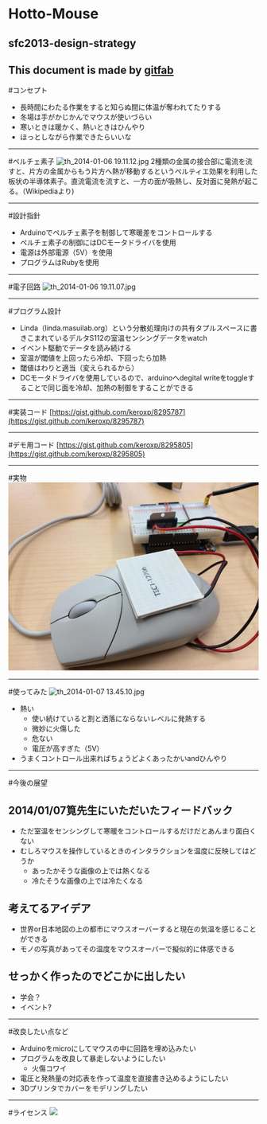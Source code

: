 # Hotto-Mouse
## sfc2013-design-strategy
This document is made by [gitfab](http://gitfab.org)
---
#コンセプト
- 長時間にわたる作業をすると知らぬ間に体温が奪われてたりする
- 冬場は手がかじかんでマウスが使いづらい
- 寒いときは暖かく、熱いときはひんやり
- ほっとしながら作業できたらいいな

---
#ペルチェ素子
![th_2014-01-06 19.11.12.jpg](https://raw.github.com/keroxp/Hotto-Mouse/master/gitfab/resources/th_2014-01-06-19.11.12.jpg)
2種類の金属の接合部に電流を流すと、片方の金属からもう片方へ熱が移動するというペルティエ効果を利用した板状の半導体素子。直流電流を流すと、一方の面が吸熱し、反対面に発熱が起こる。（Wikipediaより)

---
#設計指針
- Arduinoでペルチェ素子を制御して寒暖差をコントロールする
- ペルチェ素子の制御にはDCモータドライバを使用
- 電源は外部電源（5V）を使用
- プログラムはRubyを使用

---
#電子回路
![th_2014-01-06 19.11.07.jpg](https://raw.github.com/keroxp/Hotto-Mouse/master/gitfab/resources/th_2014-01-06-19.11.07.jpg)

---
#プログラム設計
- Linda（linda.masuilab.org）という分散処理向けの共有タプルスペースに書きこまれているデルタS112の室温センシングデータをwatch
- イベント駆動でデータを読み続ける
- 室温が閾値を上回ったら冷却、下回ったら加熱
- 閾値はわりと適当（変えられるから）
- DCモータドライバを使用しているので、arduinoへdegital writeをtoggleすることで同じ面を冷却、加熱の制御をすることができる

---
#実装コード
[https://gist.github.com/keroxp/8295787](https://gist.github.com/keroxp/8295787)

---
#デモ用コード
[https://gist.github.com/keroxp/8295805](https://gist.github.com/keroxp/8295805)

---

#実物
![th_2014-01-07-13.40.23.jpg](https://github.com/keroxp/Hotto-Mouse/blob/master/gitfab/resources/th_2014-01-07%2013.40.23.jpg?raw=true)

---
#使ってみた
![th_2014-01-07 13.45.10.jpg](https://raw.github.com/keroxp/Hotto-Mouse/master/gitfab/resources/th_2014-01-07-13.45.10.jpg)

- 熱い
  - 使い続けていると割と洒落にならないレベルに発熱する
  - 微妙に火傷した
  - 危ない
  - 電圧が高すぎた（5V）
- うまくコントロール出来ればちょうどよくあったかいandひんやり


---
#今後の展望
## 2014/01/07筧先生にいただいたフィードバック
- ただ室温をセンシングして寒暖をコントロールするだけだとあんまり面白くない
- むしろマウスを操作しているときのインタラクションを温度に反映してはどうか
  - あったかそうな画像の上では熱くなる
  - 冷たそうな画像の上では冷たくなる
  
## 考えてるアイデア
- 世界or日本地図の上の都市にマウスオーバーすると現在の気温を感じることができる
- モノの写真があってその温度をマウスオーバーで擬似的に体感できる

## せっかく作ったのでどこかに出したい
- 学会？
- イベント?


---

#改良したい点など
- Arduinoをmicroにしてマウスの中に回路を埋め込みたい
- プログラムを改良して暴走しないようにしたい
  - 火傷コワイ
- 電圧と発熱量の対応表を作って温度を直接書き込めるようにしたい
- 3Dプリンタでカバーをモデリングしたい

---
#ライセンス
![](http://creativecommons.jp/wp/wp-content/uploads/2009/10/by-nc-sa.png)